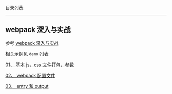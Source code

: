 目录列表

----

## webpack 深入与实战

参考 [webpack 深入与实战](http://www.imooc.com/learn/802)

相关示例见 `demo` 列表

[01、 基本 js，css 文件打包，参数](https://github.com/hanekaoru/WebLearningNotes/blob/master/webpack/note/webpack深入与实战/01.md)

[02、 webpack 配置文件](https://github.com/hanekaoru/WebLearningNotes/blob/master/webpack/note/webpack深入与实战/02.md)

[03、 entry 和 output](https://github.com/hanekaoru/WebLearningNotes/blob/master/webpack/note/webpack深入与实战/03.md)
